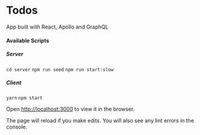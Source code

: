 # Todos
App built with React, Apollo and GraphQL

#### Available Scripts
##### Server
`cd server`
`npm run seed`
`npm run start:slow`

##### Client
`yarn`
`npm start`

Open [http://localhost:3000](http://localhost:3000) to view it in the browser.

The page will reload if you make edits.
You will also see any lint errors in the console.